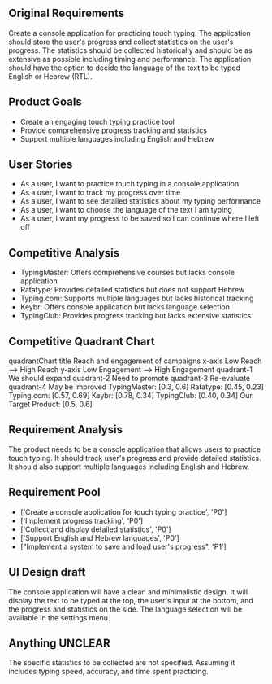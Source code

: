 ## Original Requirements

Create a console application for practicing touch typing. The application should store the user's progress and collect statistics on the user's progress. The statistics should be collected historically and should be as extensive as possible including timing and performance. The application should have the option to decide the language of the text to be typed English or Hebrew (RTL).

## Product Goals

- Create an engaging touch typing practice tool
- Provide comprehensive progress tracking and statistics
- Support multiple languages including English and Hebrew

## User Stories

- As a user, I want to practice touch typing in a console application
- As a user, I want to track my progress over time
- As a user, I want to see detailed statistics about my typing performance
- As a user, I want to choose the language of the text I am typing
- As a user, I want my progress to be saved so I can continue where I left off

## Competitive Analysis

- TypingMaster: Offers comprehensive courses but lacks console application
- Ratatype: Provides detailed statistics but does not support Hebrew
- Typing.com: Supports multiple languages but lacks historical tracking
- Keybr: Offers console application but lacks language selection
- TypingClub: Provides progress tracking but lacks extensive statistics

## Competitive Quadrant Chart

quadrantChart
    title Reach and engagement of campaigns
    x-axis Low Reach --> High Reach
    y-axis Low Engagement --> High Engagement
    quadrant-1 We should expand
    quadrant-2 Need to promote
    quadrant-3 Re-evaluate
    quadrant-4 May be improved
    TypingMaster: [0.3, 0.6]
    Ratatype: [0.45, 0.23]
    Typing.com: [0.57, 0.69]
    Keybr: [0.78, 0.34]
    TypingClub: [0.40, 0.34]
    Our Target Product: [0.5, 0.6]

## Requirement Analysis

The product needs to be a console application that allows users to practice touch typing. It should track user's progress and provide detailed statistics. It should also support multiple languages including English and Hebrew.

## Requirement Pool

- ['Create a console application for touch typing practice', 'P0']
- ['Implement progress tracking', 'P0']
- ['Collect and display detailed statistics', 'P0']
- ['Support English and Hebrew languages', 'P0']
- ["Implement a system to save and load user's progress", 'P1']

## UI Design draft

The console application will have a clean and minimalistic design. It will display the text to be typed at the top, the user's input at the bottom, and the progress and statistics on the side. The language selection will be available in the settings menu.

## Anything UNCLEAR

The specific statistics to be collected are not specified. Assuming it includes typing speed, accuracy, and time spent practicing.

